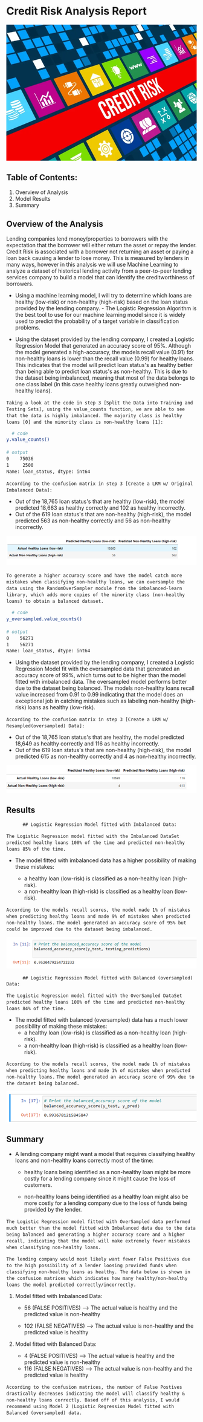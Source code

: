 # Credit Risk Analysis Report

![image](https://github.com/malika0410/Supervised-Learning-12/blob/main/images/bank-credit-risk.webp)



## Table of Contents:

1. Overview of Analysis
2. Model Results
3. Summary

## Overview of the Analysis

Lending companies lend money/properties to borrowers with the expectation that the borrower will either return the asset or repay the lender. Credit Risk is associated with a borrower not returning an asset or paying a loan back causing a lender to lose money. This is measured by lenders in many ways, however in this analysis we will use Machine Learning to analyze a dataset of historical lending activity from a peer-to-peer lending services company to build a model that can identify the creditworthiness of borrowers.
 - Using a machine learning model, I will try to determine which loans are healthy (low-risk) or non-healthy (high-risk) based on the loan status provided by the lending company.
       - The Logistic Regression Algorithm is the best tool to use for our machine learning model since it is widely used to predict the probability of a target variable in classification problems.
 
 - Using the dataset provided by the lending company, I created a Logistic Regression Model that generated an accuracy score of 95%. Although the model generated a high-accuracy, the models recall value (0.91) for non-healthy loans is lower than the recall value (0.99) for healthy loans. This indicates that the model will predict loan status's as healthy better than being able to predict loan status's as non-healthy. This is due to the dataset being imbalanced, meaning that most of the data belongs to one class label (in this case healthy loans greatly outweighed non-healthy loans).
 
 `Taking a look at the code in step 3 [Split the Data into Training and Testing Sets], using the value_counts function, we are able to see that the data is highly imbalanced. The majority class is healthy loans [0] and the minority class is non-healthy loans [1]:`
 
```bash
  # code
y.value_counts()

# output
0    75036
1     2500
Name: loan_status, dtype: int64
```

`According to the confusion matrix in step 3 [Create a LRM w/ Original Imbalanced Data]:`
- Out of the 18,765 loan status's that are healthy (low-risk), the model predicted 18,663 as healthy correctly and 102 as healthy incorrectly.
- Out of the 619 loan status's that are non-healthy (high-risk), the model predicted 563 as non-healthy correctly and 56 as non-healthy incorrectly.

![image](https://github.com/malika0410/Supervised-Learning-12/blob/main/images/confusion_matrix_imbalanced.PNG)

`To generate a higher accuracy score and have the model catch more mistakes when classifying non-healthy loans, we can oversample the data using the RandomOverSampler module from the imbalanced-learn library, which adds more copies of the minority class (non-healthy loans) to obtain a balanced dataset.`

```bash
  # code
y_oversampled.value_counts()

# output
0    56271
1    56271
Name: loan_status, dtype: int64
```
- Using the dataset provided by the lending company, I created a Logistic Regression Model fit with the oversampled data that generated an accuracy score of 99%, which turns out to be higher than the model fitted with imbalanced data. The oversampled model performs better due to the dataset being balanced. The models non-healthy loans recall value increased from 0.91 to 0.99 indicating that the model does an exceptional job in catching mistakes such as labeling non-healthy (high-risk) loans as healthy (low-risk).

`According to the confusion matrix in step 3 [Create a LRM w/ Resampled(oversampled) Data]:`
  - Out of the 18,765 loan status's that are healthy, the model predicted 18,649 as healthy correctly and 116 as healthy incorrectly.
  - Out of the 619 loan status's that are non-healthy (high-risk), the model predicted 615 as non-healthy correctly and 4 as non-healthy incorrectly.

![image](https://github.com/malika0410/Supervised-Learning-12/blob/main/images/confusion_matrix_balanced_df.PNG)

## Results
          ## Logistic Regression Model fitted with Imbalanced Data:
`The Logistic Regression model fitted with the Imbalanced DataSet predicted healthy loans 100% of the time and predicted non-healthy loans 85% of the time.`

- The model fitted with imbalanced data has a higher possibility of making these mistakes:

    - a healthy loan (low-risk) is classified as a non-healthy loan (high-risk).
    - a non-healthy loan (high-risk) is classified as a healthy loan (low-risk).
 
`According to the models recall scores, the model made 1% of mistakes when predicting healthy loans and made 9% of mistakes when predicted non-healthy loans.`
`The model generated an accuracy score of 95% but could be improved due to the dataset being imbalanced.`

![image](https://github.com/malika0410/Supervised-Learning-12/blob/main/images/imbalanced_accuracy.PNG)

          ## Logistic Regression Model fitted with Balanced (oversampled) Data:
`The Logistic Regression model fitted with the OverSampled DataSet predicted healthy loans 100% of the time and predicted non-healthy loans 84% of the time.`



  - The model fitted with balanced (oversampled) data has a much lower possibility of making these mistakes:
    - a healthy loan (low-risk) is classified as a non-healthy loan (high-risk).
    - a non-healthy loan (high-risk) is classified as a healthy loan (low-risk).

`According to the models recall scores, the model made 1% of mistakes when predicting healthy loans and made 1% of mistakes when predicted non-healthy loans.`
`The model generated an accuracy score of 99% due to the dataset being balanced.`

![image](https://github.com/malika0410/Supervised-Learning-12/blob/main/images/balanced_accuracy_score.PNG)

## Summary



- A lending company might want a model that requires classifying healthy loans and non-healthy loans correctly most of the time:

   - healthy loans being identified as a non-healthy loan might be more costly for a lending company since it might cause the loss of customers.

   - non-healthy loans being identified as a healthy loan might also be more costly for a lending company due to the loss of funds being provided by the lender.

`The Logistic Regression model fitted with OverSampled data performed much better than the model fitted with Imbalanced data due to the data being balanced and generating a higher accuracy score and a higher recall, indicating that the model will make extremely fewer mistakes when classifying non-healthy loans.`

`The lending company would most likely want fewer False Positives due to the high possibility of a lender loosing provided funds when classifying non-healthy loans as healthy. The data below is shown in the confusion matrices which indicates how many healthy/non-healthy loans the model predicted correctly/incorrectly.`



   1. Model fitted with Imbalanced Data:

      - 56 (FALSE POSITIVES) --> The actual value is healthy and the predicted value is non-healthy

      - 102 (FALSE NEGATIVES) --> The actual value is non-healthy and the predicted value is healthy
     
   2. Model fitted with Balanced Data:

      - 4 (FALSE POSITIVES) --> The actual value is healthy and the predicted value is non-healthy
      - 116 (FALSE NEGATIVES) --> The actual value is non-healthy and the predicted value is healthy
        
`According to the confusion matrices, the number of False Postives drastically decreases indicating the model will classify healthy & non-healthy loans correctly. Based off of this analysis, I would recommend using Model 2 (Logistic Regression Model fitted with Balanced (oversampled) data.`
